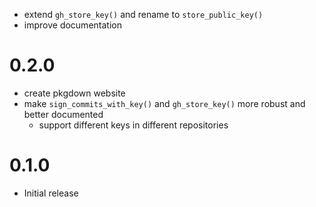 * extend `gh_store_key()` and rename to `store_public_key()`
* improve documentation

# 0.2.0

* create pkgdown website
* make `sign_commits_with_key()` and `gh_store_key()` more robust and better documented
  * support different keys in different repositories

# 0.1.0 
* Initial release

